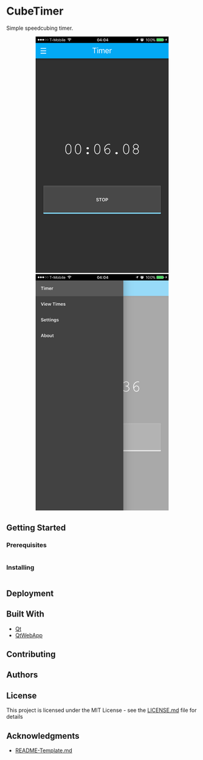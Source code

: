 # CubeTimer
Simple speedcubing timer.

<p align="center">
  <img src="doc/images/sc1.png" width="350"/>
  <img src="doc/images/sc2.png" width="350"/>
</p>

## Getting Started


### Prerequisites


```
```

### Installing


```
```

## Deployment


## Built With

* [Qt](https://www.qt.io/)
* [QtWebApp](http://stefanfrings.de/qtwebapp/index.html)

## Contributing


## Authors


## License

This project is licensed under the MIT License - see the [LICENSE.md](LICENSE.md) file for details

## Acknowledgments
* [README-Template.md](https://gist.github.com/PurpleBooth/109311bb0361f32d87a2)

